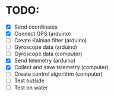 # TODO:

- [x] Send coordinates
- [x] Connect GPS (arduino)
- [ ] Create Kalman filter (arduino)
- [ ] Gyroscope data (arduino)
- [ ] Gyroscope data (computer)
- [x] Send telemetry (arduino)
- [x] Collect and save telemetry (computer)
- [ ] Create control algorithm (computer)
- [ ] Test outside
- [ ] Test on water
